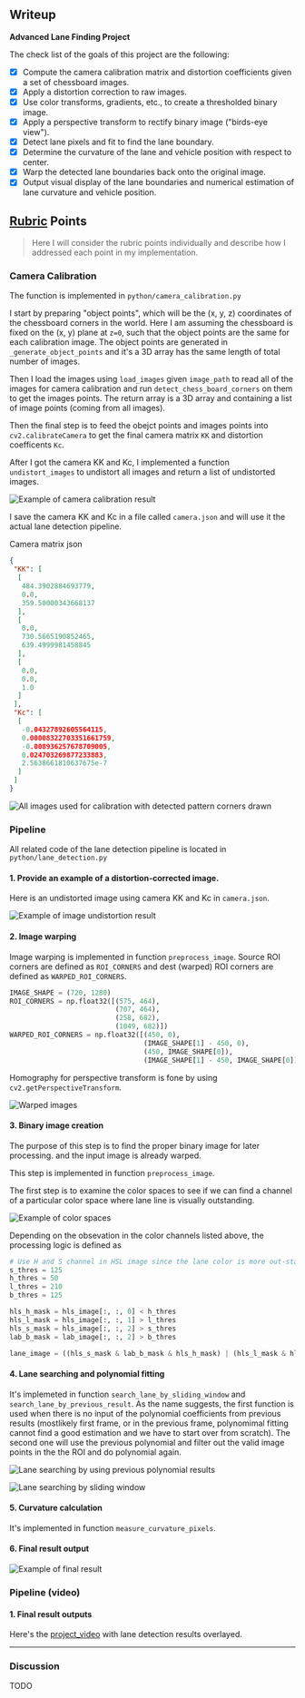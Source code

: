 ## Writeup

**Advanced Lane Finding Project**

The check list of the goals of this project are the following:

- [x] Compute the camera calibration matrix and distortion coefficients given a set of chessboard images.
- [x] Apply a distortion correction to raw images.
- [x] Use color transforms, gradients, etc., to create a thresholded binary image.
- [x] Apply a perspective transform to rectify binary image ("birds-eye view").
- [x] Detect lane pixels and fit to find the lane boundary.
- [x] Determine the curvature of the lane and vehicle position with respect to center.
- [x] Warp the detected lane boundaries back onto the original image.
- [x] Output visual display of the lane boundaries and numerical estimation of lane curvature and vehicle position.

## [Rubric](https://review.udacity.com/#!/rubrics/571/view) Points

> Here I will consider the rubric points individually and describe how I addressed each point in my implementation.

### Camera Calibration

The function is implemented in `python/camera_calibration.py`

I start by preparing "object points", which will be the (x, y, z) coordinates of the chessboard corners in the world. Here I am assuming the chessboard is fixed on the (x, y) plane at `z=0`, such that the object points are the same for each calibration image. The object points are generated in `_generate_object_points` and it's a 3D array has the same length of total number of images.

Then I load the images using `load_images` given `image_path` to read all of the images for camera calibration and run `detect_chess_board_corners` on them to get the images points. The return array is a 3D array and containing a list of image points (coming from all images).

Then the final step is to feed the obejct points and images points into `cv2.calibrateCamera` to get the final camera matrix `KK` and distortion coefficents `Kc`.

After I got the camera KK and Kc, I implemented a function `undistort_images` to undistort all images and return a list of undistorted images.

![Example of camera calibration result](https://github.com/kunlin596/CarND-Data/blob/master/P2-advanced-lane-lines/outputs/camera_calibration_example.jpg)

I save the camera KK and Kc in a file called `camera.json` and will use it the actual lane detection pipeline.

Camera matrix json
```json
{
 "KK": [
  [
   484.3902884693779,
   0.0,
   359.50000343668137
  ],
  [
   0.0,
   730.5665190852465,
   639.4999981458845
  ],
  [
   0.0,
   0.0,
   1.0
  ]
 ],
 "Kc": [
  [
   -0.04327892605564115,
   0.00008322703351661759,
   -0.008936257678709005,
   0.024703269877233883,
   2.5638661810637675e-7
  ]
 ]
}
```

![All images used for calibration with detected pattern corners drawn](https://github.com/kunlin596/CarND-Data/blob/master/P2-advanced-lane-lines/outputs/undistort_images_with_detected_corners.jpg)

### Pipeline

All related code of the lane detection pipeline is located in `python/lane_detection.py`

#### 1. Provide an example of a distortion-corrected image.

Here is an undistorted image using camera KK and Kc in `camera.json`.

![Example of image undistortion result](https://github.com/kunlin596/CarND-Data/blob/master/P2-advanced-lane-lines/outputs/camera_calibration_example_2.jpg)

#### 2. Image warping

Image warping is implemented in function `preprocess_image`. Source ROI corners are defined as `ROI_CORNERS` and dest (warped) ROI corners are defined as `WARPED_ROI_CORNERS`.

```py
IMAGE_SHAPE = (720, 1280)
ROI_CORNERS = np.float32([(575, 464),
                          (707, 464),
                          (258, 682),
                          (1049, 682)])
WARPED_ROI_CORNERS = np.float32([(450, 0),
                                 (IMAGE_SHAPE[1] - 450, 0),
                                 (450, IMAGE_SHAPE[0]),
                                 (IMAGE_SHAPE[1] - 450, IMAGE_SHAPE[0])])
```

Homography for perspective transform is fone by using `cv2.getPerspectiveTransform`.

![Warped images](https://github.com/kunlin596/CarND-Data/blob/master/P2-advanced-lane-lines/outputs/straight_lines1_edge_images.jpg)

#### 3. Binary image creation
The purpose of this step is to find the proper binary image for later processing. and the input image is already warped.

This step is implemented in function `preprocess_image`.

The first step is to examine the color spaces to see if we can find a channel of a particular color space where lane line is visually outstanding.

![Example of color spaces](https://github.com/kunlin596/CarND-Data/blob/master/P2-advanced-lane-lines/outputs/straight_lines1_color_transform_comparison.jpg)

Depending on the obsevation in the color channels listed above, the processing logic is defined as

```py
# Use H and S channel in HSL image since the lane color is more out-standing than others
s_thres = 125
h_thres = 50
l_thres = 210
b_thres = 125

hls_h_mask = hls_image[:, :, 0] < h_thres
hls_l_mask = hls_image[:, :, 1] > l_thres
hls_s_mask = hls_image[:, :, 2] > s_thres
lab_b_mask = lab_image[:, :, 2] > b_thres

lane_image = ((hls_s_mask & lab_b_mask & hls_h_mask) | (hls_l_mask & hls_h_mask)).astype(np.uint8) * 255
```

#### 4. Lane searching and polynomial fitting

It's implemeted in function `search_lane_by_sliding_window` and `search_lane_by_previous_result`. As the name suggests, the first function is used when there is no input of the polynomial coefficients from previous results (mostlikely first frame, or in the previous frame, polynomimal fitting cannot find a good estimation and we have to start over from scratch). The second one will use the previous polynomial and filter out the valid image points in the the ROI and do polynomial again.

![Lane searching by using previous polynomial results](https://github.com/kunlin596/CarND-Data/blob/master/P2-advanced-lane-lines/outputs/project_video.mp4_1_search_lane_using_previous_result.jpg)

![Lane searching by sliding window](https://github.com/kunlin596/CarND-Data/blob/master/P2-advanced-lane-lines/outputs/straight_lines1_lane_searching.jpg)

#### 5. Curvature calculation

It's implemented in function `measure_curvature_pixels`.

#### 6. Final result output

![Example of final result](https://github.com/kunlin596/CarND-Data/blob/master/P2-advanced-lane-lines/outputs/straight_lines1_result.jpg)

### Pipeline (video)

#### 1. Final result outputs

Here's the [project_video](https://github.com/kunlin596/CarND-Data/blob/master/P2-advanced-lane-lines/outputs/project_video.mp4) with lane detection results overlayed.

---

### Discussion

TODO